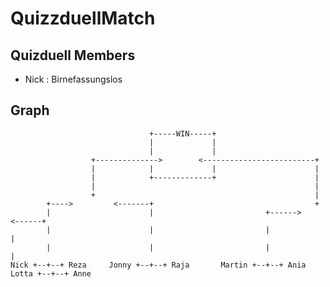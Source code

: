 # QuizzduellMatch

## Quizduell Members
+ Nick : Birnefassungslos

## Graph
    
                                   +-----WIN-----+
                                   |             |
                                   |             |
                      +-------------->        <-------------------------+
                      |            |             |                      |
                      |            +-------------+                      |
                      |                                                 |
                      +                                                 |
            +---->         <-------+                                    +
            |                      |                         +------>        <------+
            |                      |                         |                      |
            |                      |                         |                      |
    Nick +--+--+ Reza     Jonny +--+--+ Raja       Martin +--+--+ Ania     Lotta +--+--+ Anne
